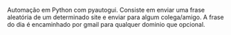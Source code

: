Automação em Python com pyautogui. Consiste em enviar uma frase aleatória de um determinado site e enviar para algum colega/amigo. A frase do dia é encaminhado por gmail para qualquer dominio que opcional.
